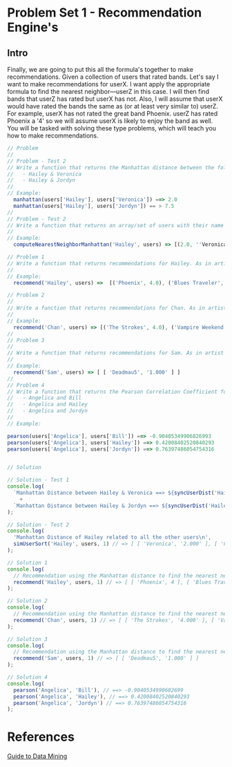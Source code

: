 # Problem Set 1 - Recommendation Engine's

## Intro
Finally, we are going to put this all the formula's together to make recommendations. Given a collection of users that rated bands. Let's say I want to
make recommendations for userX. I want apply the appropriate formula to find the nearest neighbor—userZ in this case. I will
then find bands that userZ has rated but userX has not. Also, I will assume that userX
would have rated the bands the same as (or at least very similar to) userZ. For example,
userX has not rated the great band Phoenix. userZ has rated Phoenix a '4' so we will
assume userX is likely to enjoy the band as well. You will be tasked with solving these type problems, which will teach you how to make recommendations.

```javascript
// Problem
//
// Problem - Test 2
// Write a function that returns the Manhattan distance between the follwoing 2 user's
//   - Hailey & Veronica
//   - Hailey & Jordyn
//
// Example:
  manhattan(users['Hailey'], users['Veronica']) ==> 2.0
  manhattan(users['Hailey'], users['Jordyn']) == > 7.5
//
// Problem - Test 2
// Write a function that returns an array/set of users with their name and ratings compared to Hailey sorted by the ratings from least to greatest
//
// Example:
  computeNearestNeighborManhattan('Hailey', users) => [(2.0, ''Veronica'), (4.0, 'Chan'),(4.0, 'Sam'), (4.5, 'Dan'), (5.0, 'Angelica'), (5.5, 'Bill'), (7.5, 'Jordyn')];

// Problem 1
// Write a function that returns recommendations for Hailey. As in artist her nearest neighbor would recommend to her if they personally knew each other
//
// Example:
  recommend('Hailey', users) =>  [('Phoenix', 4.0), ('Blues Traveler', 3.0), ('Slightly Stoopid', 2.5)]

// Problem 2
//
// Write a function that returns recommendations for Chan. As in artist her nearest neighbor would recommend to her if they personally knew each other
//
// Example:
  recommend('Chan', users) => [('The Strokes', 4.0), ('Vampire Weekend', 1.0)]
//
// Problem 3
//
// Write a function that returns recommendations for Sam. As in artist her nearest neighbor would recommend to her if they personally knew each other
//
// Example:
  recommend('Sam', users) => [ [ 'Deadmau5', '1.000' ] ]
//
// Problem 4
// Write a function that returns the Pearson Correlation Coefficient for the following users
//   - Angelica and Bill
//   - Angelica and Hailey
//   - Angelica and Jordyn
//
// Example:

pearson(users['Angelica'], users['Bill']) ==> -0.90405349906826993
pearson(users['Angelica'], users['Hailey']) ==> 0.42008402520840293
pearson(users['Angelica'], users['Jordyn']) ==> 0.76397486054754316


// Solution

// Solution - Test 1
console.log(
  `Manhattan Distance between Hailey & Veronica ==> ${syncUserDist('Hailey', 'Veronica', 1)}\n` // => 2.0
    +
  `Manhattan Distance between Hailey & Jordyn ==> ${syncUserDist('Hailey', 'Jordyn', 1)}` // => 7.5
);

// Solution - Test 2
console.log(
  'Manhattan Distance of Hailey related to all the other users\n',
  simUserSort('Hailey', users, 1) // => [ [ 'Veronica', '2.000' ], [ 'Chan', '4.000' ], [ 'Sam', '4.000' ], [ 'Dan', '4.500' ], [ 'Angelica', '5.000' ], [ 'Bill', '5.500' ], [ 'Jordyn', '7.500' ] ]
);

// Solution 1
console.log(
  // Recommendation using the Manhattan distance to find the nearest neighbor
  recommend('Hailey', users, 1) // => [ [ 'Phoenix', 4 ], [ 'Blues Traveler', 3 ], [ 'Slightly Stoopid', 2.5 ] ]
);

// Solution 2
console.log(
  // Recommendation using the Manhattan distance to find the nearest neighbor
  recommend('Chan', users, 1) // => [ [ 'The Strokes', '4.000' ], [ 'Vampire Weekend', '1.000' ] ]
);

// Solution 3
console.log(
  // Recommendation using the Manhattan distance to find the nearest neighbor
  recommend('Sam', users, 1) // => [ [ 'Deadmau5', '1.000' ] ]
);

// Solution 4
console.log(
  pearson('Angelica', 'Bill'), // ==> -0.9040534990682699
  pearson('Angelica', 'Hailey'), // ==> 0.42008402520840293
  pearson('Angelica', 'Jordyn') // ==> 0.76397486054754316
);

```

# References
[Guide to Data Mining](http://guidetodatamining.com)
